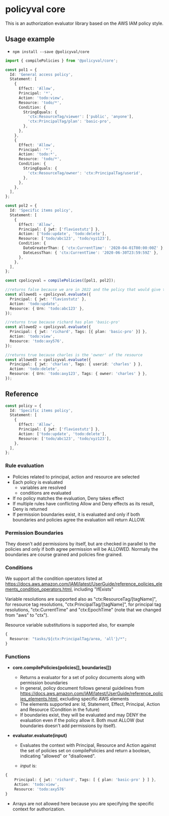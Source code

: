 # policyval core

This is an authorization evaluator library based on the AWS IAM policy style.

## Usage example

- `npm install --save @policyval/core`

```ts
import { compilePolicies } from '@policyval/core';

const pol1 = {
  Id: 'General access policy',
  Statement: [
    {
      Effect: 'Allow',
      Principal: '*',
      Action: 'todo:view',
      Resource: 'todo/*',
      Condition: {
        StringEquals: {
          'ctx:ResourceTag/viewer': ['public', 'anyone'],
          'ctx:PrincipalTag/plan': 'basic-pro',
        },
      },
    },
    {
      Effect: 'Allow',
      Principal: '*',
      Action: 'todo:*',
      Resource: 'todo/*',
      Condition: {
        StringEquals: {
          'ctx:ResourceTag/owner': 'ctx:PrincipalTag/userid',
        },
      },
    },
  ],
};

const pol2 = {
  Id: 'Specific items policy',
  Statement: [
    {
      Effect: 'Allow',
      Principal: { jwt: ['flaviostutz'] },
      Action: ['todo:update', 'todo:delete'],
      Resource: ['todo/abc123', 'todo/xyz123'],
      Condition: {
        DateGreaterThan: { 'ctx:CurrentTime': '2020-04-01T00:00:00Z' },
        DateLessThan: { 'ctx:CurrentTime': '2020-06-30T23:59:59Z' },
      },
    },
  ],
};

const cpolicyval = compilePolicies([pol1, pol2]);

//returns false because we are in 2022 and the policy that would give this access is expired
const allowed1 = cpolicyval.evaluate({
  Principal: { jwt: 'flaviostutz' },
  Action: 'todo:update',
  Resource: { Urn: 'todo:abc123' },
});

//returns true because richard has plan 'basic-pro'
const allowed2 = cpolicyval.evaluate({
  Principal: { jwt: 'richard', Tags: [{ plan: 'basic-pro' }] },
  Action: 'todo:view',
  Resource: 'todo:axy576',
});

//returns true because charles is the 'owner' of the resource
const allowed3 = cpolicyval.evaluate({
  Principal: { jwt: 'charles', Tags: { userid: 'charles' } },
  Action: 'todo:delete',
  Resource: { Urn: 'todo:axy123', Tags: { owner: 'charles' } },
});
```

## Reference

```ts
const policy = {
  Id: 'Specific items policy',
  Statement: [
    {
      Effect: 'Allow',
      Principal: { jwt: ['flaviostutz'] },
      Action: ['todo:update', 'todo:delete'],
      Resource: ['todo/abc123', 'todo/xyz123'],
    },
  ],
};
```

### Rule evaluation

- Policies related to principal, action and resource are selected
- Each policy is evaluated
  - variables are resolved
  - conditions are evaluated
- If no policy matches the evaluation, Deny takes effect
- If multiple rules have conflicting Allow and Deny effects as its result, Deny is returned
- If permission boundaries exist, it is evaluated and only if both boundaries and policies agree the evaluation will return ALLOW.

### Permission Boundaries

They doesn't add permissions by itself, but are checked in parallel to the policies and only if both agree permission will be ALLOWED. Normally the boundaries are course grained and policies fine grained.

### Conditions

We support all the condition operators listed at https://docs.aws.amazon.com/IAM/latest/UserGuide/reference_policies_elements_condition_operators.html, including "IfExists"

Variable resolutions are supported also as "ctx:ResourceTag/[tagName]", for resource tag resolutions, "ctx:PrincipalTag/[tagName]", for principal tag resolutions, "ctx:CurrentTime" and "ctx:EpochTime" (note that we changed from "aws" to "ctx").

Resource variable substitutions is supported also, for example

```ts
{
  Resource: "tasks/${ctx:PrincipalTag/area, 'all'}/*";
}
```

### Functions

- **core.compilePolicies(policies[], boundaries[])**

  - Returns a evaluator for a set of policy documents along with permission boundaries
  - In general, policy document follows general guidelines from https://docs.aws.amazon.com/IAM/latest/UserGuide/reference_policies_elements.html, excluding specific AWS elements
  - The elements supported are: Id, Statement, Effect, Principal, Action and Resource (Condition in the future)
  - If boundaries exist, they will be evaluated and may DENY the evaluation even if the policy allow it. Both must ALLOW (but boundaries doesn't add permissions by itself).

- **evaluator.evaluate(input)**

  - Evaluates the context with Principal, Resource and Action against the set of policies set on compilePolicies and return a boolean, indicating "allowed" or "disallowed".

  - _input_ is:

```ts
{
    Principal: { jwt: 'richard', Tags: [ { plan: 'basic-pro' } ] },
    Action: 'todo:view',
    Resource: 'todo:axy576'
}
```

- Arrays are not allowed here because you are specifying the specific context for authorization.
